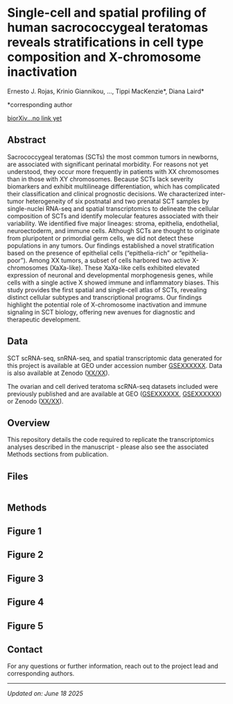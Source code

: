 # Single-cell and spatial profiling of human sacrococcygeal teratomas reveals stratifications in cell type composition and X-chromosome inactivation

Ernesto J. Rojas, Krinio Giannikou, ..., Tippi MacKenzie*, Diana Laird*
  
*corresponding author

[biorXiv...no link yet]()


## Abstract
Sacrococcygeal teratomas (SCTs) the most common tumors in newborns, are associated with significant perinatal morbidity. For reasons not yet understood, they occur more frequently in patients with XX chromosomes than in those with XY chromosomes. Because SCTs lack severity biomarkers and exhibit multilineage differentiation, which has complicated their classification and clinical prognostic decisions. We characterized inter-tumor heterogeneity of six postnatal and two prenatal SCT samples by single-nuclei RNA-seq and spatial transcriptomics to delineate the cellular composition of SCTs and identify molecular features associated with their variability. We identified five major lineages: stroma, epithelia, endothelial, neuroectoderm, and immune cells. Although SCTs are thought to originate from pluripotent or primordial germ cells, we did not detect these populations in any tumors. Our findings established a novel stratification based on the presence of epithelial cells (“epithelia-rich” or “epithelia-poor”). Among XX tumors, a subset of cells harbored two active X-chromosomes (XaXa-like). These XaXa-like cells exhibited elevated expression of neuronal and developmental morphogenesis genes, while cells with a single active X showed immune and inflammatory biases. This study provides the first spatial and single-cell atlas of SCTs, revealing distinct cellular subtypes and transcriptional programs. Our findings highlight the potential role of X-chromosome inactivation and immune signaling in SCT biology, offering new avenues for diagnostic and therapeutic development.

## Data
SCT scRNA-seq, snRNA-seq, and spatial transcriptomic data generated for this project is available at GEO under accession number [GSEXXXXXX](). Data is also available at Zenodo ([XX/XX]()).

The ovarian and cell derived teratoma scRNA-seq datasets included were previously published and are available at GEO ([GSEXXXXXX](), [GSEXXXXXX]()) or Zenodo ([XX/XX]()).


## Overview
This repository details the code required to replicate the transcriptomics analyses described in the manuscript - please also see the associated Methods sections from publication.


## Files
```

```


## Methods

## Figure 1



## Figure 2
 
 
 
## Figure 3
 
 
 
## Figure 4
 

 
## Figure 5

 
 
## Contact

For any questions or further information, reach out to the project lead and corresponding authors.

---
  
  *Updated on: June 18 2025*
  
